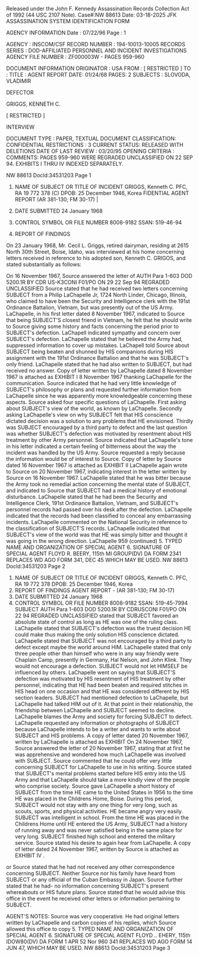 Released under the John F. Kennedy
Assassination Records Collection Act of
1992 (44 USC 2107 Note). Case#:NW
88613 Date: 03-18-2025
JFK ASSASSINATION SYSTEM
IDENTIFICATION FORM

AGENCY INFORMATION
Date : 07/22/96
Page : 1

AGENCY : INSCOM/CSF
RECORD NUMBER : 194-10013-10005
RECORDS SERIES : DOD-AFFILIATED PERSONNEL AND INCIDENT INVESTIGATIONS
AGENCY FILE NUMBER : ZF000003W - PAGES 959-960

DOCUMENT INFORMATION
ORIGINATOR : USA
FROM : [ RESTRICTED ]
TO :
TITLE : AGENT REPORT
DATE: 01/24/68
PAGES: 2
SUBJECTS : SLOVODA, VLADIMIR

DEFECTOR

GRIGGS, KENNETH C.

[ RESTRICTED ]

INTERVIEW

DOCUMENT TYPE : PAPER, TEXTUAL DOCUMENT
CLASSIFICATION: CONFIDENTIAL
RESTRICTIONS : 3
CURRENT STATUS: RELEASED WITH DELETIONS
DATE OF LAST REVIEW : 03/20/95
OPENING CRITERIA :
COMMENTS: PAGES 959-960 WERE REGRADED UNCLASSIFIED ON 22 SEP 94.
EXHIBITS I THRU IV INDEXED SEPARATELY.

NW 88613 Docld:34531203 Page 1

1. NAME OF SUBJECT OR TITLE OF INCIDENT
GRIGGS, Kenneth C.
PFC, RA 19 772 378 (C)
DPOB: 25 December 1946, Korea
FIDENTIAL
AGENT REPORT
(AR 381-130; FM 30-17) |
2. DATE SUBMITTED
24 January 1968
3. CONTROL SYMBOL OR FILE NUMBER
8008-9182 SSAN: 519-46-94

4. REPORT OF FINDINGS

On 23 January 1968, Mr. Cecil L. Griggs, retired dairyman, residing
at 2615 North 30th Street, Boise, Idaho, was interviewed at his home concerning
letters received in reference to his adopted son, Kenneth C. GRIGOS, and
stated substantially as follows:

On 16 November 1967, Source answered the letter of
AUTH Para 1-603 DOD 5200.1R
BY CDR US-K3CONI F01/PO
ON 29 22 Sep 94
REGRADED UNCLASSIFIED
Source stated that he had received two letters concerning SUBJECT
from a Philip LaChapelle Jr, 1724 North Linder, Chicago, Illinois, who claimed
to have been the Security and Intelligence clerk with the 191st Ordinance
Battalion, Vietnam, but was presently out of the US Army. LaChapelle, in his
first letter dated 8 November 1967, indicated to Source that being SUBJECT'S
closest friend in Vietnam, he felt that he should write to Source giving some
history and facts concerning the period prior to SUBJECT's defection. LaChapell
indicated sympathy and concern over SUBJECT's defection. LaChapelle stated that
he believed the Army had, suppressed information to cover up mistakes. LaChapell
told Source about SUBJECT being beaten and shunned by HIS companions during HIS
assignment with the 191st Ordinance Battalion and that he was SUBJECT's only
friend. LaChapelle stated that he had also written to SUBJECT, but had received
no answer. Copy of letter written by LaChapelle dated 8 November 1967 is
attached as EXHIBIT I
8 November 1967 thanking LaChapelle for the communication. Source indicated
that he had very little knowledge of SUBJECT's philosophy or plans and requested
further information from LaChapelle since he was apparently more knowledgeable
concerning these aspects. Source asked four specific questions of LaChapelle.
First asking about SUBJECT's view of the world, as known by LaChapelle. Secondly
asking LaChapelle's view on why SUBJECT felt that HIS conscience dictated decision
was a solution to any problems that HE envisioned. Thirdly was SUBJECT encouraged
by a third party to defect and the last question was whether SUBJECT's defection was
motivated by resentment about HIS treatment by other Army personnel. Source
indicated that LaChapelle's tone in his letter indicated a certain feeling of
bitterness about the way the incident was handled by the US Army. Source requested
a reply because the information would be of interest to Source. Copy of letter
by Source dated 16 November 1967 is attached as EXHIBIT II LaChapelle
again wrote to Source on 20 November 1967, indicating interest in the letter
written by Source on 16 November 1967. LaChapelle stated that he was bitter
because the Army took no remedial action concerning the mental state of SUBJECT,
and indicated to Source that SUBJECT had a medical history of emotional
disturbance. LaChapelle stated that he had been the Security and Intelligence
Clerk, 191st Ordinance Battalion, Vietnam, and SUBJECT's personnel records
had passed over his desk after the defection. LaChapelle indicated that the
records had been classified to conceal any embarrassing incidents. LaChapelle
commented on the National Security in reference to the classification of SUBJECT'S
records. LaChapelle indicated that SUBJECT's view of the world was that HE
was simply bitter and thought it was going in the wrong direction. LaChapelle
959 (continued)
5. TYPED NAME AND ORGANIZATION OF SPECIAL AGENT
6. SIGNATURE OF SPECIAL AGENT
FLOYD R. BEERY, 115th MI GROUP(DV)
DA
FORM
2341 REPLACES WD AGO FORM 341, DEC 45 WHICH MAY BE USED.
NW 88613 Docld:34531203 Page 2

1. NAME OF SUBJECT OR TITLE OF INCIDENT
GRIGGS, Kenneth C.
PFC, RA 19 772 378
DPOB: 25 December 1946, Korea
4. REPORT OF FINDINGS
AGENT REPORT -
(AR 381-130; FM 30-17)
2. DATE SUBMITTED
24 January 1968
3. CONTROL SYMBOL OR FILE NUMBER
8008-9182 SSAN: 519-45-7994
SUBJECT
AUTH Para 1-603 DOD 5200.1R
BY CDRUSCONI F01/PO
ON 22 94
REGRADED UNCLASSIFIED
stated that SUBJECT favored an absolute state of control as long as HE was one
of the ruling class. LaChapelle stated that SUBJECT's defection was the truest
decision HE could make thus making the only solution HIS conscience dictated.
LaChapelle stated that SUBJECT was not encouraged by a third party to defect except
maybe the world around HIM. LaChapelle stated that only three people other than
himself who were in any way friendly were Chaplain Camp, presently in Germany,
Hal Nelson, and John Klink. They would not encourage a defection. SUBJECT would
not let HIMSELF be influenced by others. LaChapelle went on saying that SUBJECT'S
defection was motivated by HIS resentment of HIS treatment by other personnel,
indicating that HE had been beaten and required stitches in HIS head on one
occasion and that HE was considered different by HIS section leaders. SUBJECT
had mentioned defection to LaChapelle, but LaChapelle had talked HIM out of
it. At that point in their relationship, the friendship between LaChapelle and
SUBJECT seemed to decline. LaChapelle blames the Army and society for forcing
SUBJECT to defect. LaChapelle requested any information or photographs of
SUBJECT because LaChapelle intends to be a writer and wants to write about
SUBJECT and HIS problems. A copy of letter dated 20 November 1967, written by
LaChapelle is attached as EXHIBIT
On 24 November 1967, Source answered
the letter of 20 November 1967, stating that at first he was apprehensive and
wondered how much LaChapelle was involved with SUBJECT. Source commented that he
could offer very little concerning SUBJECT for LaChapelle to use in his writing.
Source stated that SUBJECT's mental problems started before HIS entry into the
US Army and that LaChapelle should take a more kindly view of the people who
comprise society. Source gave LaChapelle a short history of SUBJECT from the
time HE came to the United States in 1956 to the time HE was placed in the
Childrens Home, Boise. During this period, SUBJECT would not stay with any one
thing for very long, such as scouts, sports, and physical activities. HE
became angry very easily. SUBJECT was intelligent in school. From the time
HE was placed in the Childrens Home until HE entered the US Army, SUBJECT
had a history of running away and was never satisfied being in the same place for
very long. SUBJECT finished high school and entered the military service.
Source stated his desire to again hear from LaChapelle. A copy of letter dated
24 November 1967, written by Source is attached as EXHIBIT IV .

or
Source stated that he had not received any other correspondence
concerning SUBJECT. Neither Source nor his family have heard from SUBJECT or
any official of the Cuban Embassy in Japan. Source further stated that he had-
no information concerning SUBJECT's present whereabouts or HIS future plans.
Source stated that he would advise this office in the event he received other
letters or information pertaining to SUBJECT.

AGENT'S NOTES: Source was very cooperative. He had original letters
written by LaChapelle and carbon copies of his replies, which Source allowed this
office to copy
5. TYPED NAME AND ORGANIZATION OF SPECIAL AGENT
6. SIGNATURE OF SPECIAL AGENT
FLOYD .. EHERY, 115th IDOW80(DV)
DA
FORM
1 APR 52
Nor 960
341 REPLACES WD AGO FORM 14 JUN 47, WHICH MAY BE USED.
NW 88613 Docld:34531203 Page 3
